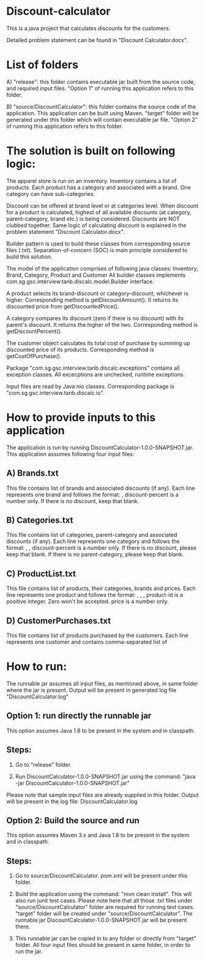 # Discount-calculator
This is a java project that calculates discounts for the customers.

Detailed problem statement can be found in "Discount Calculator.docx".

List of folders
====================================================
A) "release": this folder contains executable jar built from the source code, and required input files. "Option 1" of running this application refers to this folder.

B) "source/DiscountCalculator": this folder contains the source code of the application. This application can be built using Maven. "target" folder will be generated under this folder which will contain executable jar file. "Option 2" of running this application refers to this folder.


The solution is built on following logic:
=====================================================
The apparel store is run on an inventory. Inventory contains a list of products. Each product has a category and associated with a brand. One category can have sub-categories. 

Discount can be offered at brand level or at categories level. When discount for a product is calculated, highest of all available discounts (at category, parent-category, brand etc.) is being considered. Discounts are NOT clubbed together. Same logic of calculating discount is explained in the problem statement "Discount Calculator.docx".

Builder pattern is used to build these classes from corresponding source files (.txt). 
Separation-of-concern (SOC) is main principle considered to build this solution.

The model of the application comprises of following java classes: Inventory, Brand, Category, Product and Customer
All builder classes implements com.sg.gsc.interview.tanb.discalc.model.Builder interface.

A product selects its brand-discount or category-discount, whichever is higher. Corresponding method is getDiscountAmount(). It returns its discounted price from getDiscountedPrice().

A category compares its discount (zero if there is no discount) with its parent's discount. It returns the higher of the two. Corresponding method is getDiscountPercent().

The customer object calculates its total cost of purchase by summing up discounted price of its products. Corresponding method is getCostOfPurchase().

Package "com.sg.gsc.interview.tanb.discalc.exceptions" contains all exception classes. All excecptions are unchecked, runtime exceptions.

Input files are read by Java nio classes. Corresponding package is "com.sg.gsc.interview.tanb.discalc.io".

How to provide inputs to this application
=====================================================
The application is run by running DiscountCalculator-1.0.0-SNAPSHOT.jar. This application assumes following four input files:

A) Brands.txt
-------------------
This file contains list of brands and associated discounts (if any). Each line represents one brand and follows the format: <brand-name>, <discount-percent>
discount-percent is a number only.
If there is no discount, keep that blank.

B) Categories.txt
--------------------
This file contains list of categories, parent-category and associated discounts (if any). Each line represents one category and follows the format: <category-name>, <parent-category name>, <discount-percent>
discount-percent is a number only.
If there is no discount, please keep that blank.
If there is no parent-category, please keep that blank.

C) ProductList.txt
-------------------------
This file contains list of products, their categories, brands and prices. Each line represents one product and follows the format: <product-id>, <brand-name>, <category name>, <price>
product-id is a positive integer. Zero won't be accepted.
price is a number only.

D) CustomerPurchases.txt
--------------------------
This file contains list of products purchased by the customers. Each line represents one customer and contains comma-separated list of <product-id>


How to run:
=====================================================
The runnable jar assumes all input files, as mentioned above, in same folder where the jar is present. Output will be present in generated log file "DiscountCalculator.log"

Option 1: run directly the runnable jar
--------------------------------------------
This option assumes Java 1.8 to be present in the system and in classpath.

Steps:
-----------------
1. Go to "release" folder.

2. Run DiscountCalculator-1.0.0-SNAPSHOT.jar using the command: "java -jar DiscountCalculator-1.0.0-SNAPSHOT.jar"

Please note that sample input files are already supplied in this folder.
Output will be present in the log file: DiscountCalculator.log

Option 2: Build the source and run
--------------------------------------------
This option assumes Maven 3.x and Java 1.8 to be present in the system and in classpath.

Steps:
-------------------
1. Go to source/DiscountCalculator. 
pom.xml will be present under this folder.

2. Build the application using the command: "mvn clean install". This will also run junit test cases.
Please note here that all those .txt files under "source/DiscountCalculator" folder are required for running test cases.
"target" folder will be created under "source/DiscountCalculator". The runnable jar DiscountCalculator-1.0.0-SNAPSHOT.jar will be present there.

3. This runnable jar can be copied in to any folder or directly from "target" folder. All four input files should be present in same folder, in order to run the jar.
